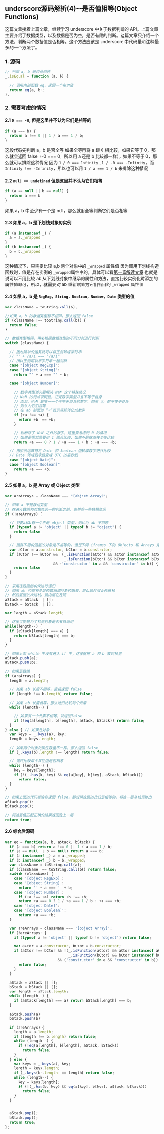 ## underscore源码解析(4)--是否值相等(Object Functions)

这篇文章接着上篇文章，继续学习 underscore 中关于数据判断的 API。上篇文章主要介绍了数据类型，以及数据是否为空，是否有限的判断。这篇文章只介绍一个方法，判断两个数据值是否相等。这个方法应该是 underscore 中代码量和注释最多的一个方法了。

### 1. 源码
```JavaScript
// 判断 a, b 是否值相等
_.isEqual = function (a, b) {

  // 调用内部函数 eq，返回一个布尔值
  return eq(a, b);
};
```

### 2. 需要考虑的情况
#### 2.1 `0 === -0`, 但是这里并不认为它们是相等的
```JavaScript
if (a === b) {
  return a !== 0 || 1 / a === 1 / b;
}
```
这段代码先判断 a，b 是否全等
如果全等再将 a 跟 0 相比较，如果它等于 0，那么就会返回 false（-0 === 0，所以用 a 还是 b 比较都一样），如果不等于 0，那么就可以排除这种情况
因为 `1 / 0 === Infinity` , `1 / -0 === -Infinity`，而 `Infinity !== -Infinity`，所以也可以用 `1 / a === 1 / b` 来排除这种情况

#### 2.2 `null == undefined` 但是这里并不认为它们相等
```JavaScript
if (a == null || b == null) {
  return a === b;
}
```
如果 a，b 中至少有一个是 null，那么就用全等判断它们是否相等

#### 2.3 如果 a，b 是下划线对象的实例
```JavaScript
if (a instanceof _) {
  a = a._wrapped;
}
if (b instanceof _) {
  b = b._wrapped;
}
```
这种情况下，只需要比较 a,b 两个对象中的 `_wrapped` 属性值
因为调用下划线构造函数时，值是存在实例的 `_wrapped`属性中的，具体可以看[第一篇解读文章](https://changxiupeng.github.io/2016/12/11/underscore%E6%BA%90%E7%A0%81%E8%A7%A3%E6%9E%90%EF%BC%881%EF%BC%89/)
也就是说可以不用比较 ab 从下划线对象中继承的属性和方法，直接比较实例化时添加的属性值即可，所以，就需要对 ab 重新赋值为它们各自的 `_wrapped` 属性值

#### 2.4 如果 a，b 是 `RegExg，String，Boolean，Number，Date` 类型的值
```JavaScript
var className = toString.call(a);

//如果 a，b 的数据类型都不相同，那么返回 false
if (className !== toString.call(b)) {
  return false;
}

// 数据类型相同，再来根据数据类型的不同分别进行判断
switch (className) {

  // 因为简单的运算就可以将正则转成字符串
  // "" + /a/i === "/a/i"
  // 所以正则可以跟字符串一起判断
  case "[object RegExp]":
  case "[object String]":
    return "" + a === "" + b;

  case "[object Number]":

    // 数字类型首先要解决 NaN 这个特殊情况
    // NaN 的特点很明显，它是数字类型并且不等于自身
    // 而且，NaN 是唯一一个不等于自身的数字，如果 ab 都不等于自身
    // 则认为它们相等
    // 在 ab 前面加 “+”表示将其转化成数字
    if (+a !== +a) {
      return +b !== +b;
    }

    // 判断除了 NaN 之外的数字，这里要考虑到 0 的情况
    // 如果是零就需要用 1 除后比较，如果不是就直接全等比较
    return +a === 0 ? 1 / +a === 1 / b : +a === +b;

  // 用加法运算符将 Date 和 Boolean 值转成数字进行比较
  // Date 转成数字后变成 UTC 的毫秒数
  case "[object Date]":
  case "[object Boolean]":
    return +a === +b;
}
```

#### 2.5 如果 a，b 是 Array 或 Object 类型
```JavaScript
var areArrays = className === "[object Array]";

// 如果 a 不是数组类型
// 在进入数组和对象两选一的判断之前，先排除一些特殊情况
if (!areArrays) {

  // 只要a和b有一个不是 object 类型，则认为 ab 不相等
  if (typeof a != "object" || typeof b != "object") {
    return false;
  }

  // 拥有不用构造器的对象是不相等的，但是不同 iframes 下的 Objects 和 Arrays 是相等的
  var aCtor = a.construtor, bCtor = b.construtor;
  if (aCtor !== bCtor && !(_.isFunction(aCtor) && aCtor instanceof aCtor &&
                           _.isFunction(bCtor) && bCtor instanceof bCtor)
                      && ('constructor' in a && 'constructor' in b)) {
    return false;
  }
}

// 采用栈数据结构来进行递归
// 如果 ab 内部有多层的数组或对象的嵌套，那么最外层会先进栈
// 然后层层依次进栈，最内层在栈顶
aStack = aStack || [];
bStack = bStack || [];

var length = aStack.length;

// 这里可能是为了检测对象是否有自调用
while(length--) {
  if (aStack[length] === a) {
    return bStack[length] === b;
  }
}

// 如果上面 while 中没有进入 if 中，这里就把 a 和 b 放到栈里
aStack.push(a);
aStack.push(b);

// 如果是数组
if (areArrays) {
  length = a.length;

  // 如果 ab 长度不相等，直接返回 false
  if (length !== b.length) return false;

  // 如果 ab 长度相等，那么递归比较每个元素
  while (length--) {

    // 如果有一个元素不相等，就返回false
    if (!eq(a[length], b[length], aStack, bStack)) return false;
  }
} else { // 如果是对象
  var keys = _.keys(a), key;
  length = keys.length;

  // 如果两个对象的属性数量不一样，那么返回 false
  if (_.keys(b).length !== length) return false;

  // 递归比较每个属性值是否相等
  while (length--) {
    key = keys[length];
    if (!(_.has(b, key) && eq(a[key], b[key], aStack, bStack)))
      return false;
  }
}

// 如果上面的代码都没有返回 false，那说明这层的比较是相等的，将这一层从栈顶弹出
aStack.pop();
bStack.pop();

// 将这层值匹配正确的结果返回给上一层
return true;
```
#### 2.6 综合后源码
```JavaScript
var eq = function(a, b, aStack, bStack) {
  if (a === b) return a !== 0 || 1 / a === 1 / b;
  if (a == null || b == null) return a === b;
  if (a instanceof _) a = a._wrapped;
  if (b instanceof _) b = b._wrapped;
  var className = toString.call(a);
  if (className !== toString.call(b)) return false;
  switch (className) {
    case '[object RegExp]':
    case '[object String]':
      return '' + a === '' + b;
    case '[object Number]':
      if (+a !== +a) return +b !== +b;
      return +a === 0 ? 1 / +a === 1 / b : +a === +b;
    case '[object Date]':
    case '[object Boolean]':
      return +a === +b;
  }

  var areArrays = className === '[object Array]';
  if (!areArrays) {
    if (typeof a != 'object' || typeof b != 'object') return false;

    var aCtor = a.constructor, bCtor = b.constructor;
    if (aCtor !== bCtor && !(_.isFunction(aCtor) && aCtor instanceof aCtor &&
                             _.isFunction(bCtor) && bCtor instanceof bCtor)
                        && ('constructor' in a && 'constructor' in b)) {
      return false;
    }
  }

  aStack = aStack || [];
  bStack = bStack || [];
  var length = aStack.length;
  while (length--) {
    if (aStack[length] === a) return bStack[length] === b;
  }

  aStack.push(a);
  bStack.push(b);

  if (areArrays) {
    length = a.length;
    if (length !== b.length) return false;
    while (length--) {
      if (!eq(a[length], b[length], aStack, bStack))
        return false;
    }
  } else {
    var keys = _.keys(a), key;
    length = keys.length;
    if (_.keys(b).length !== length) return false;
    while (length--) {
      key = keys[length];
      if (!(_.has(b, key) && eq(a[key], b[key], aStack, bStack)))
        return false;
    }
  }


  aStack.pop();
  bStack.pop();
  return true;
};

```
